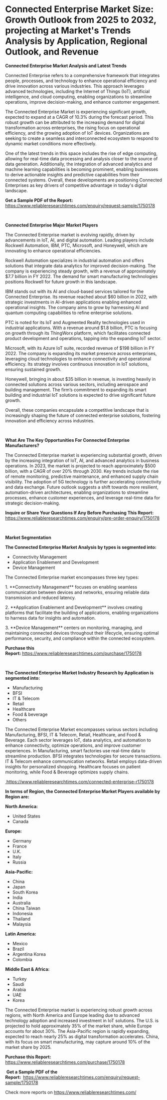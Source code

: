 <p><h1>Connected Enterprise Market Size: Growth Outlook from 2025 to 2032, projecting at Market's Trends Analysis by Application, Regional Outlook, and Revenue</h1></p><p><strong>Connected Enterprise Market Analysis and Latest Trends</strong></p>
<p><p>Connected Enterprise refers to a comprehensive framework that integrates people, processes, and technology to enhance operational efficiency and drive innovation across various industries. This approach leverages advanced technologies, including the Internet of Things (IoT), artificial intelligence, and cloud computing, enabling organizations to streamline operations, improve decision-making, and enhance customer engagement.</p><p>The Connected Enterprise Market is experiencing significant growth, expected to expand at a CAGR of 10.3% during the forecast period. This robust growth can be attributed to the increasing demand for digital transformation across enterprises, the rising focus on operational efficiency, and the growing adoption of IoT devices. Organizations are seeking to create a seamless and interconnected ecosystem to respond to dynamic market conditions more effectively.</p><p>One of the latest trends in this space includes the rise of edge computing, allowing for real-time data processing and analysis closer to the source of data generation. Additionally, the integration of advanced analytics and machine learning capabilities is becoming prominent, enabling businesses to derive actionable insights and predictive capabilities from their connected systems. Overall, these developments are positioning Connected Enterprises as key drivers of competitive advantage in today's digital landscape.</p></p>
<p><strong>Get a Sample PDF of the Report:&nbsp;</strong> <a href="https://www.reliableresearchtimes.com/enquiry/request-sample/1750178?utm_campaign=3317&utm_medium=2&utm_source=Github&utm_content=ia&utm_term=09032025&utm_id=connected-enterprise">https://www.reliableresearchtimes.com/enquiry/request-sample/1750178</a></p>
<p>&nbsp;</p>
<p><strong>Connected Enterprise Major Market Players</strong></p>
<p><p>The Connected Enterprise market is evolving rapidly, driven by advancements in IoT, AI, and digital automation. Leading players include Rockwell Automation, IBM, PTC, Microsoft, and Honeywell, which are innovating to enhance operational efficiencies.</p><p>Rockwell Automation specializes in industrial automation and offers solutions that integrate data analytics for improved decision-making. The company is experiencing steady growth, with a revenue of approximately $7.7 billion in FY 2022. The demand for smart manufacturing technologies positions Rockwell for future growth in this landscape.</p><p>IBM stands out with its AI and cloud-based services tailored for the Connected Enterprise. Its revenue reached about $60 billion in 2022, with strategic investments in AI-driven applications enabling enhanced operational insights. The company aims to grow by harnessing AI and quantum computing capabilities to refine enterprise solutions.</p><p>PTC is noted for its IoT and Augmented Reality technologies used in industrial applications. With a revenue around $1.8 billion, PTC is focusing on growth through its ThingWorx platform, which facilitates connected product development and operations, tapping into the expanding IoT sector.</p><p>Microsoft, with its Azure IoT suite, recorded revenue of $198 billion in FY 2022. The company is expanding its market presence across enterprises, leveraging cloud technologies to enhance connectivity and operational efficiency. Its strategy involves continuous innovation in IoT solutions, ensuring sustained growth.</p><p>Honeywell, bringing in about $35 billion in revenue, is investing heavily in connected solutions across various sectors, including aerospace and building management. The firm’s commitment to expanding its smart building and industrial IoT solutions is expected to drive significant future growth.</p><p>Overall, these companies encapsulate a competitive landscape that is increasingly shaping the future of connected enterprise solutions, fostering innovation and efficiency across industries.</p></p>
<p>&nbsp;</p>
<p><strong>What Are The Key Opportunities For Connected Enterprise Manufacturers?</strong></p>
<p><p>The Connected Enterprise market is experiencing substantial growth, driven by the increasing integration of IoT, AI, and advanced analytics in business operations. In 2023, the market is projected to reach approximately $500 billion, with a CAGR of over 20% through 2030. Key trends include the rise of remote monitoring, predictive maintenance, and enhanced supply chain visibility. The adoption of 5G technology is further accelerating connectivity and data exchange. Future outlook suggests a shift towards more resilient, automation-driven architectures, enabling organizations to streamline processes, enhance customer experiences, and leverage real-time data for strategic decision-making.</p></p>
<p><strong>Inquire or Share Your Questions If Any Before Purchasing This Report:</strong> <a href="https://www.reliableresearchtimes.com/enquiry/pre-order-enquiry/1750178?utm_campaign=3317&utm_medium=2&utm_source=Github&utm_content=ia&utm_term=09032025&utm_id=connected-enterprise">https://www.reliableresearchtimes.com/enquiry/pre-order-enquiry/1750178</a></p>
<p>&nbsp;</p>
<p><strong>Market Segmentation</strong></p>
<p><strong>The Connected Enterprise Market Analysis by types is segmented into:</strong></p>
<p><ul><li>Connectivity Management</li><li>Application Enablement and Development</li><li>Device Management</li></ul></p>
<p><p>The Connected Enterprise market encompasses three key types: </p><p>1. **Connectivity Management** focuses on enabling seamless communication between devices and networks, ensuring reliable data transmission and reduced latency.</p><p>   </p><p>2. **Application Enablement and Development** involves creating platforms that facilitate the building of applications, enabling organizations to harness data for insights and automation.</p><p>3. **Device Management** centers on monitoring, managing, and maintaining connected devices throughout their lifecycle, ensuring optimal performance, security, and compliance within the connected ecosystem.</p></p>
<p><strong>Purchase this Report:&nbsp;</strong><a href="https://www.reliableresearchtimes.com/purchase/1750178?utm_campaign=3317&utm_medium=2&utm_source=Github&utm_content=ia&utm_term=09032025&utm_id=connected-enterprise">https://www.reliableresearchtimes.com/purchase/1750178</a></p>
<p>&nbsp;</p>
<p><strong>The Connected Enterprise Market Industry Research by Application is segmented into:</strong></p>
<p><ul><li>Manufacturing</li><li>BFSI</li><li>IT & Telecom</li><li>Retail</li><li>Healthcare</li><li>Food & beverage</li><li>Others</li></ul></p>
<p><p>The Connected Enterprise Market encompasses various sectors including Manufacturing, BFSI, IT & Telecom, Retail, Healthcare, and Food & Beverage. Each sector leverages IoT, data analytics, and automation to enhance connectivity, optimize operations, and improve customer experiences. In Manufacturing, smart factories use real-time data to streamline production. BFSI integrates technologies for secure transactions. IT & Telecom enhance communication networks. Retail employs data-driven insights for personalized shopping. Healthcare focuses on patient monitoring, while Food & Beverage optimizes supply chains.</p></p>
<p><a href="https://www.reliableresearchtimes.com/connected-enterprise-r1750178?utm_campaign=3317&utm_medium=2&utm_source=Github&utm_content=ia&utm_term=09032025&utm_id=connected-enterprise">&nbsp;https://www.reliableresearchtimes.com/connected-enterprise-r1750178</a></p>
<p><strong>In terms of Region, the Connected Enterprise Market Players available by Region are:</strong></p>
<p>
    <p> <strong> North America: </strong>
        <ul>
            <li>United States</li>
            <li>Canada</li>
        </ul>
        </p> 
    <p> <strong> Europe: </strong>
        <ul>
            <li>Germany</li>
            <li>France</li>
            <li>U.K.</li>
            <li>Italy</li>
            <li>Russia</li>
        </ul>
        </p> 
    <p> <strong> Asia-Pacific: </strong>
        <ul>
            <li>China</li>
            <li>Japan</li>
            <li>South Korea</li>
            <li>India</li>
            <li>Australia</li>
            <li>China Taiwan</li>
            <li>Indonesia</li>
            <li>Thailand</li>
            <li>Malaysia</li>
        </ul>
        </p> 
    <p> <strong> Latin America: </strong>
        <ul>
            <li>Mexico</li>
            <li>Brazil</li>
            <li>Argentina Korea</li>
            <li>Colombia</li>
        </ul>
        </p> 
    <p> <strong> Middle East & Africa: </strong>
        <ul>
            <li>Turkey</li>
            <li>Saudi</li>
            <li>Arabia</li>
            <li>UAE</li>
            <li>Korea</li>
        </ul>
    </p>
    </p>
<p><p>The Connected Enterprise market is experiencing robust growth across regions, with North America and Europe leading due to advanced technology adoption and increased investment in IoT solutions. The U.S. is projected to hold approximately 35% of the market share, while Europe accounts for about 30%. The Asia-Pacific region is rapidly expanding, expected to reach nearly 25% as digital transformation accelerates. China, with its focus on smart manufacturing, may capture around 10% of the market share by 2025.</p></p>
<p><strong>Purchase this Report: </strong><a href="https://www.reliableresearchtimes.com/purchase/1750178?utm_campaign=3317&utm_medium=2&utm_source=Github&utm_content=ia&utm_term=09032025&utm_id=connected-enterprise">https://www.reliableresearchtimes.com/purchase/1750178</a></p>
<p>&nbsp;<strong>Get a Sample PDF of the Report:&nbsp;&nbsp;</strong><a href="https://www.reliableresearchtimes.com/enquiry/request-sample/1750178?utm_campaign=3317&utm_medium=2&utm_source=Github&utm_content=ia&utm_term=09032025&utm_id=connected-enterprise">https://www.reliableresearchtimes.com/enquiry/request-sample/1750178</a></p>
<p><strong></strong></p>
<p>Check more reports on <a href="https://www.reliableresearchtimes.com/?utm_campaign=3317&utm_medium=2&utm_source=Github&utm_content=ia&utm_term=09032025&utm_id=connected-enterprise">https://www.reliableresearchtimes.com/</a></p>